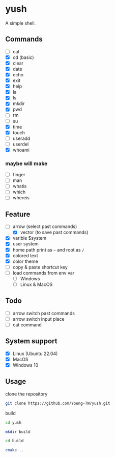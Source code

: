# yush

A simple shell.  

## Commands

- [ ] cat
- [x] cd (basic)
- [x] clear
- [x] date
- [x] echo
- [x] exit
- [x] help
- [x] la
- [x] ls
- [x] mkdir
- [x] pwd
- [ ] rm
- [ ] su
- [x] time
- [x] touch
- [ ] useradd
- [ ] userdel
- [x] whoami

### maybe will make
- [ ] finger
- [ ] man
- [ ] whatis
- [ ] which
- [ ] whereis

## Feature

- [ ] arrow (select past commands)
    - [x] vector (to save past commands)
- [x] varible $system
- [x] user system
- [x] home path print as `~` and root as `/`
- [x] colored text
- [x] color theme
- [ ] copy & paste shortcut key
- [ ] load commands from env var
    - [ ] Windows
    - [ ] Linux & MacOS

## Todo

- [ ] arrow switch past commands
- [ ] arrow switch input place
- [ ] cat command

## System support

- [x] Linux (Ubuntu 22.04)
- [x] MacOS
- [x] Windows 10

## Usage

clone the repository  

```sh
git clone https://github.com/Young-TW/yush.git
```

build  

```sh
cd yush

mkdir build

cd build

cmake ..
```